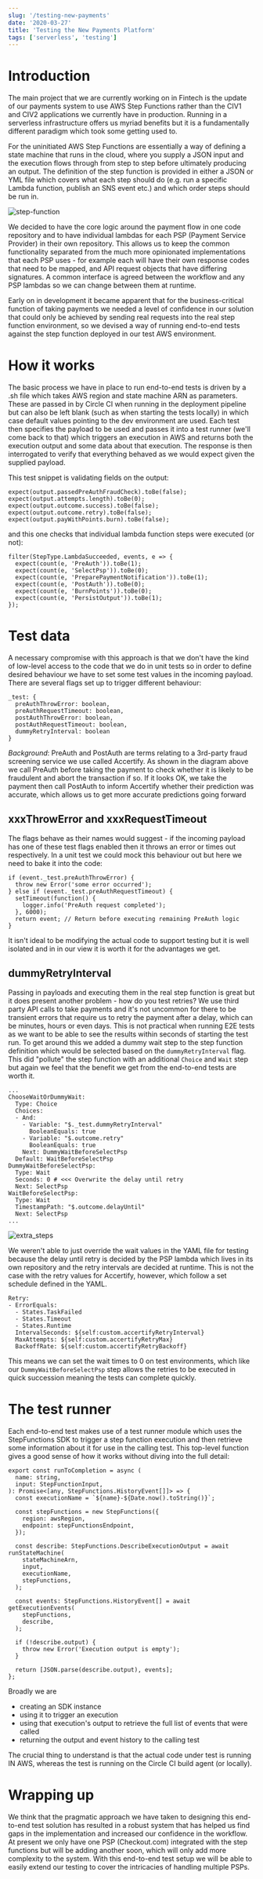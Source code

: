 ```yaml
---
slug: '/testing-new-payments'
date: '2020-03-27'
title: 'Testing the New Payments Platform'
tags: ['serverless', 'testing']
---
```


# Introduction

The main project that we are currently working on in Fintech is the update of our payments system to use AWS Step Functions rather than the CIV1 and CIV2 applications we currently have in production. Running in a serverless infrastructure offers us myriad benefits but it is a fundamentally different paradigm which took some getting used to.

For the uninitiated AWS Step Functions are essentially a way of defining a state machine that runs in the cloud, where you supply a JSON input and the execution flows through from step to step before ultimately producing an output. The definition of the step function is provided in either a JSON or YML file which covers what each step should do (e.g. run a specific Lambda function, publish an SNS event etc.) and which order steps should be run in.

![step-function](./stepfunctions-graph.png)

We decided to have the core logic around the payment flow in one code repository and to have individual lambdas for each PSP (Payment Service Provider) in their own repository. This allows us to keep the common functionality separated from the much more opinionated implementations that each PSP uses - for example each will have their own response codes that need to be mapped, and API request objects that have differing signatures. A common interface is agreed between the workflow and any PSP lambdas so we can change between them at runtime.

Early on in development it became apparent that for the business-critical function of taking payments we needed a level of confidence in our solution that could only be achieved by sending real requests into the real step function environment, so we devised a way of running end-to-end tests against the step function deployed in our test AWS environment.

# How it works

The basic process we have in place to run end-to-end tests is driven by a .sh file which takes AWS region and state machine ARN as parameters. These are passed in by Circle CI when running in the deployment pipeline but can also be left blank (such as when starting the tests locally) in which case default values pointing to the dev environment are used. Each test then specifies the payload to be used and passes it into a test runner (we'll come back to that) which triggers an execution in AWS and returns both the execution output and some data about that execution. The response is then interrogated to verify that everything behaved as we would expect given the supplied payload.

This test snippet is validating fields on the output:

```
expect(output.passedPreAuthFraudCheck).toBe(false);
expect(output.attempts.length).toBe(0);
expect(output.outcome.success).toBe(false);
expect(output.outcome.retry).toBe(false);
expect(output.payWithPoints.burn).toBe(false);
```

and this one checks that individual lambda function steps were executed (or not):

```
filter(StepType.LambdaSucceeded, events, e => {
  expect(count(e, 'PreAuth')).toBe(1);
  expect(count(e, 'SelectPsp')).toBe(0);
  expect(count(e, 'PreparePaymentNotification')).toBe(1);
  expect(count(e, 'PostAuth')).toBe(0);
  expect(count(e, 'BurnPoints')).toBe(0);
  expect(count(e, 'PersistOutput')).toBe(1);
});
```

# Test data

A necessary compromise with this approach is that we don't have the kind of low-level access to the code that we do in unit tests so in order to define desired behaviour we have to set some test values in the incoming payload. There are several flags set up to trigger different behaviour:

```
_test: {
  preAuthThrowError: boolean,
  preAuthRequestTimeout: boolean,
  postAuthThrowError: boolean,
  postAuthRequestTimeout: boolean,
  dummyRetryInterval: boolean
}
```

_Background_: PreAuth and PostAuth are terms relating to a 3rd-party fraud screening service we use called Accertify. As shown in the diagram above we call PreAuth before taking the payment to check whether it is likely to be fraudulent and abort the transaction if so. If it looks OK, we take the payment then call PostAuth to inform Accertify whether their prediction was accurate, which allows us to get more accurate predictions going forward

## xxxThrowError and xxxRequestTimeout

The flags behave as their names would suggest - if the incoming payload has one of these test flags enabled then it throws an error or times out respectively. In a unit test we could mock this behaviour out but here we need to bake it into the code:

```
if (event._test.preAuthThrowError) {
  throw new Error('some error occurred');
} else if (event._test.preAuthRequestTimeout) {
  setTimeout(function() {
    logger.info('PreAuth request completed');
  }, 6000);
  return event; // Return before executing remaining PreAuth logic
}
```

It isn't ideal to be modifying the actual code to support testing but it is well isolated and in in our view it is worth it for the advantages we get.

## dummyRetryInterval

Passing in payloads and executing them in the real step function is great but it does present another problem - how do you test retries? We use third party API calls to take payments and it's not uncommon for there to be transient errors that require us to retry the payment after a delay, which can be minutes, hours or even days. This is not practical when running E2E tests as we want to be able to see the results within seconds of starting the test run. To get around this we added a dummy wait step to the step function definition which would be selected based on the `dummyRetryInterval` flag. This did "pollute" the step function with an additional `Choice` and `Wait` step but again we feel that the benefit we get from the end-to-end tests are worth it.

```
...
ChooseWaitOrDummyWait:
  Type: Choice
  Choices:
  - And:
    - Variable: "$._test.dummyRetryInterval"
      BooleanEquals: true
    - Variable: "$.outcome.retry"
      BooleanEquals: true
    Next: DummyWaitBeforeSelectPsp
  Default: WaitBeforeSelectPsp
DummyWaitBeforeSelectPsp:
  Type: Wait
  Seconds: 0 # <<< Overwrite the delay until retry
  Next: SelectPsp
WaitBeforeSelectPsp:
  Type: Wait
  TimestampPath: "$.outcome.delayUntil"
  Next: SelectPsp
...
```

![extra_steps](./v3dummywait.png)

We weren't able to just override the wait values in the YAML file for testing because the delay until retry is decided by the PSP lambda which lives in its own repository and the retry intervals are decided at runtime. This is not the case with the retry values for Accertify, however, which follow a set schedule defined in the YAML.

```
Retry:
- ErrorEquals:
  - States.TaskFailed
  - States.Timeout
  - States.Runtime
  IntervalSeconds: ${self:custom.accertifyRetryInterval}
  MaxAttempts: ${self:custom.accertifyRetryMax}
  BackoffRate: ${self:custom.accertifyRetryBackoff}
```

This means we can set the wait times to 0 on test environments, which like our `DummyWaitBeforeSelectPsp` step allows the retries to be executed in quick succession meaning the tests can complete quickly.

# The test runner

Each end-to-end test makes use of a test runner module which uses the StepFunctions SDK to trigger a step function execution and then retrieve some information about it for use in the calling test. This top-level function gives a good sense of how it works without diving into the full detail:

```
export const runToCompletion = async (
  name: string,
  input: StepFunctionInput,
): Promise<[any, StepFunctions.HistoryEvent[]]> => {
  const executionName = `${name}-${Date.now().toString()}`;

  const stepFunctions = new StepFunctions({
    region: awsRegion,
    endpoint: stepFunctionsEndpoint,
  });

  const describe: StepFunctions.DescribeExecutionOutput = await runStateMachine(
    stateMachineArn,
    input,
    executionName,
    stepFunctions,
  );

  const events: StepFunctions.HistoryEvent[] = await getExecutionEvents(
    stepFunctions,
    describe,
  );

  if (!describe.output) {
    throw new Error('Execution output is empty');
  }

  return [JSON.parse(describe.output), events];
};
```

Broadly we are

- creating an SDK instance
- using it to trigger an execution
- using that execution's output to retrieve the full list of events that were called
- returning the output and event history to the calling test

The crucial thing to understand is that the actual code under test is running IN AWS, whereas the test is running on the Circle CI build agent (or locally).

# Wrapping up

We think that the pragmatic approach we have taken to designing this end-to-end test solution has resulted in a robust system that has helped us find gaps in the implementation and increased our confidence in the workflow. At present we only have one PSP (Checkout.com) integrated with the step functions but will be adding another soon, which will only add more complexity to the system. With this end-to-end test setup we will be able to easily extend our testing to cover the intricacies of handling multiple PSPs.
